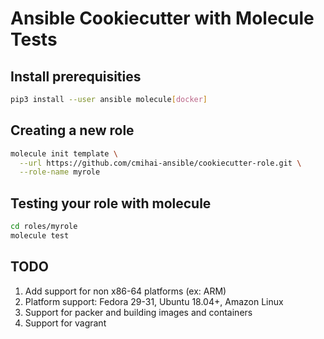 Ansible Cookiecutter with Molecule Tests
========================================

Install prerequisities
----------------------

```bash
pip3 install --user ansible molecule[docker]
```

Creating a new role
-------------------

```bash
molecule init template \
  --url https://github.com/cmihai-ansible/cookiecutter-role.git \
  --role-name myrole
```

Testing your role with molecule
-------------------------------

```bash
cd roles/myrole
molecule test
```

TODO
----

1. Add support for non x86-64 platforms (ex: ARM)
2. Platform support: Fedora 29-31, Ubuntu 18.04+, Amazon Linux
3. Support for packer and building images and containers
4. Support for vagrant

